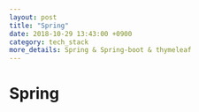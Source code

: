 ```yaml
---
layout: post
title: "Spring"
date: 2018-10-29 13:43:00 +0900
category: tech_stack
more_details: Spring & Spring-boot & thymeleaf
---
```


# Spring
